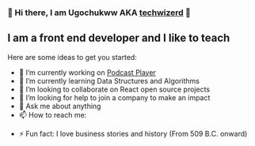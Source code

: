 ### 👋 Hi there, I am Ugochukww AKA [techwizerd](https://techwizerd.com) 🎩

## I am a front end developer and I like to teach

<!--
**avoajaugochukwu/avoajaugochukwu** is a ✨ _special_ ✨ repository because its `README.md` (this file) appears on your GitHub profile.
-->

Here are some ideas to get you started:

- 🔭 I’m currently working on [Podcast Player](https://react-podcast-player.herokuapp.com/)
- 🌱 I’m currently learning Data Structures and Algorithms
- 👯 I’m looking to collaborate on React open source projects
- 🤔 I’m looking for help to join a company to make an impact
- 💬 Ask me about anything
- 📫 How to reach me: 
<!-- - 😄 Pronouns: ... -->
- ⚡ Fun fact: I love business stories and history (From 509 B.C. onward)

